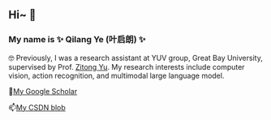 ## Hi~ 👋

### My name is ✨ Qilang Ye (叶启朗) ✨

🤓 Previously, I was a research assistant at YUV group, Great Bay University, supervised by Prof. [Zitong Yu](https://zitongyu.github.io/). My research interests include computer vision, action recognition, and multimodal large language model.

<!--I am an incoming Ph.D. student at Nankai University and will be joining the [InTimeLab](https://intimelab.github.io/).-->

🌱[My Google Scholar](https://scholar.google.com/citations?hl=zh-CN&user=1joiJpUAAAAJ)

📫[My CSDN blob](https://blog.csdn.net/rikeilong?type=blog)

<!--
**rikeilong/rikeilong** is a ✨ _special_ ✨ repository because its `README.md` (this file) appears on your GitHub profile.

Here are some ideas to get you started:

- 🔭 I’m currently working on ...
- 🌱 I’m currently learning ...
- 👯 I’m looking to collaborate on ...
- 🤔 I’m looking for help with ...
- 💬 Ask me about ...
- 📫 How to reach me: ...
- 😄 Pronouns: ...
- ⚡ Fun fact: ...
-->
